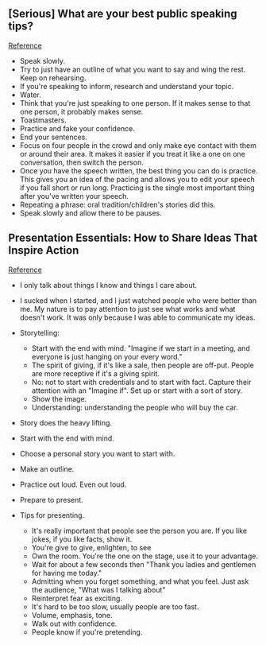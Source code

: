## [Serious] What are your best public speaking tips?
[Reference](https://www.reddit.com/r/AskReddit/comments/3c1c7t/serious_what_are_your_best_public_speaking_tips/)

- Speak slowly.
- Try to just have an outline of what you want to say and wing the rest. Keep on rehearsing.
- If you're speaking to inform, research and understand your topic.
- Water.
- Think that you're just speaking to one person. If it makes sense to that one person, it probably makes sense.
- Toastmasters.
- Practice and fake your confidence.
- End your sentences.
- Focus on four people in the crowd and only make eye contact with them or around their area. It makes it easier if you treat it like a one on one conversation, then switch the person.
- Once you have the speech written, the best thing you can do is practice. This gives you an idea of the pacing and allows you to edit your speech if you fall short or run long. Practicing is the single most important thing after you've written your speech.
- Repeating a phrase: oral tradition/children's stories did this.
- Speak slowly and allow there to be pauses.

## Presentation Essentials: How to Share Ideas That Inspire Action
[Reference](https://www.skillshare.com/classes/Presentation-Essentials-How-to-Share-Ideas-That-Inspire-Action/285436623/classroom/discussions?enrolledRedirect=1)

- I only talk about things I know and things I care about.
- I sucked when I started, and I just watched people who were better than me. My nature is to pay attention to just see what works and what doesn't work. It was only because I was able to communicate my ideas.
- Storytelling:
  - Start with the end with mind. "Imagine if we start in a meeting, and everyone is just hanging on your every word."
  - The spirit of giving, if it's like a sale, then people are off-put. People are more receptive if it's a giving spirit.
  - No: not to start with credentials and to start with fact. Capture their attention with an "Imagine if". Set up or start with a sort of story.
  - Show the image.
  - Understanding: understanding the people who will buy the car.
- Story does the heavy lifting.

- Start with the end with mind.
- Choose a personal story you want to start with.
- Make an outline.
- Practice out loud. Even out loud.
- Prepare to present.

- Tips for presenting.
  - It's really important that people see the person you are. If you like jokes, if you like facts, show it.
  - You're give to give, enlighten, to see
  - Own the room. You're the one on the stage, use it to your advantage.
  - Wait for about a few seconds then "Thank you ladies and gentlemen for having me today."
  - Admitting when you forget something, and what you feel. Just ask the audience, "What was I talking about"
  - Reinterpret fear as exciting.
  - It's hard to be too slow, usually people are too fast.
  - Volume, emphasis, tone.
  - Walk out with confidence.
  - People know if you're pretending.
